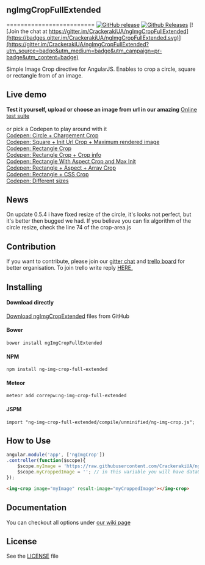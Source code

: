 ## ngImgCropFullExtended
=========================
[![GitHub release](https://img.shields.io/github/release/CrackerakiUA/ngImgCropFullExtended.svg?maxAge=2592000)](https://github.com/CrackerakiUA/ngImgCropFullExtended) [![Github Releases](https://img.shields.io/github/downloads/CrackerakiUA/ngImgCropFullExtended/latest/total.svg?maxAge=2592000)](https://github.com/CrackerakiUA/ngImgCropFullExtended) [![Join the chat at https://gitter.im/CrackerakiUA/ngImgCropFullExtended](https://badges.gitter.im/CrackerakiUA/ngImgCropFullExtended.svg)](https://gitter.im/CrackerakiUA/ngImgCropFullExtended?utm_source=badge&utm_medium=badge&utm_campaign=pr-badge&utm_content=badge)

Simple Image Crop directive for AngularJS. Enables to crop a circle, square or rectangle from of an image.


## Live demo

**Test it yourself, upload or choose an image from url in our amazing** [Online test suite](http://crackerakiua.github.io/ngImgCropFullExtended)<br><br>
or pick a Codepen to play around with it<br>
[Codepen: Circle + Chargement Crop](http://codepen.io/Crackeraki/pen/avYNKP)<br>
[Codepen: Square + Init Url Crop + Maximum rendered image](http://codepen.io/Crackeraki/pen/QjmNVM)<br>
[Codepen: Rectangle Crop](http://codepen.io/Crackeraki/pen/XmEdPx)<br>
[Codepen: Rectangle Crop + Crop info](http://codepen.io/Crackeraki/pen/YqKwzZ)<br>
[Codepen: Rectangle With Aspect Crop and Max Init](http://codepen.io/Crackeraki/pen/zvWqJM)<br>
[Codepen: Rectangle + Aspect + Array Crop](http://codepen.io/Crackeraki/pen/jWgmYB)<br>
[Codepen: Rectangle + CSS Crop](https://codepen.io/rickderd/pen/ZOyjRr)<br>
[Codepen: Different sizes](http://codepen.io/ignacio-chiazzo/pen/QNQyRW)<br>

## News

On update 0.5.4 i have fixed resize of the circle, it's looks not perfect, but it's better then bugged we had. If you believe you can fix algorithm of the circle resize, check the line 74 of the crop-area.js


## Contribution

If you want to contribute, please join our [gitter chat](https://gitter.im/CrackerakiUA/ngImgCropFullExtended) and [trello board](https://trello.com/b/ojPTSMax/ngimgcropfullextended) for better organisation. To join trello write reply [HERE.](https://github.com/CrackerakiUA/ngImgCropFullExtended/issues/78)

## Installing

#### Download directly
[Download ngImgCropExtended](https://github.com/CrackerakiUA/ngImgCropExtended/archive/master.zip) files from GitHub

#### Bower
	bower install ngImgCropFullExtended

#### NPM
	npm install ng-img-crop-full-extended

#### Meteor
	meteor add correpw:ng-img-crop-full-extended

#### JSPM
	import "ng-img-crop-full-extended/compile/unminified/ng-img-crop.js";

## How to Use

``` javascript
angular.module('app', ['ngImgCrop'])
.controller(function($scope){
	$scope.myImage = 'https://raw.githubusercontent.com/CrackerakiUA/ngImgCropFullExtended/master/screenshots/live.jpg';
	$scope.myCroppedImage = ''; // in this variable you will have dataUrl of cropped area.
});
```
``` html
<img-crop image="myImage" result-image="myCroppedImage"></img-crop>
```

## Documentation

You can checkout all options under [our wiki page](https://github.com/CrackerakiUA/ngImgCropFullExtended/wiki/Options)

## License

See the [LICENSE](https://github.com/CrackerakiUA/blob/master/LICENSE) file
